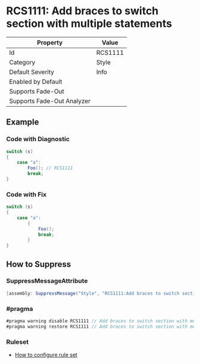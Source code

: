 # RCS1111: Add braces to switch section with multiple statements

| Property | Value |
| -------- | ----- |
| Id | RCS1111 |
| Category | Style |
| Default Severity | Info |
| Enabled by Default |  |
| Supports Fade\-Out |  |
| Supports Fade\-Out Analyzer |  |

## Example

### Code with Diagnostic

```csharp
switch (s)
{
    case "a":
        Foo(); // RCS1111
        break;
}
```

### Code with Fix

```csharp
switch (s)
{
    case "a":
        {
            Foo();
            break;
        }
}
```

## How to Suppress

### SuppressMessageAttribute

```csharp
[assembly: SuppressMessage("Style", "RCS1111:Add braces to switch section with multiple statements.", Justification = "<Pending>")]
```

### \#pragma

```csharp
#pragma warning disable RCS1111 // Add braces to switch section with multiple statements.
#pragma warning restore RCS1111 // Add braces to switch section with multiple statements.
```

### Ruleset

* [How to configure rule set](../HowToConfigureAnalyzers.md)

